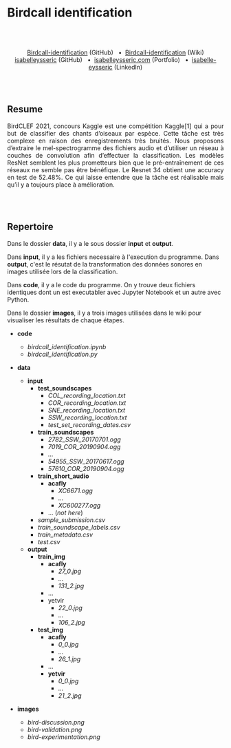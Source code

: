 # Birdcall identification
<br/>
<br/>


<p align='center'>
  <a href="https://github.com/isabelleysseric/Birdcall-identification">Birdcall-identification</a> (GitHub)
  &nbsp; • &nbsp;<a href="https://github.com/isabelleysseric/Birdcall-identification/wiki">Birdcall-identification</a> (Wiki)<br/>
  <a href="https://github.com/isabelleysseric">isabelleysseric</a> (GitHub)
  &nbsp; • &nbsp;<a href="https://isabelleysseric.com/">isabelleysseric.com</a> (Portfolio)
  &nbsp; • &nbsp;<a href="https://www.linkedin.com/in/isabelle-eysseric/">isabelle-eysseric</a> (LinkedIn) <br/>
</p>
<br/>
<br/>


## Resume

<p align="justify">BirdCLEF 2021, concours Kaggle est une compétition Kaggle[1] qui a pour but de classifier des chants d’oiseaux par espèce. Cette tâche est très complexe en raison des enregistrements très bruités. Nous proposons d’extraire le mel-spectrogramme des fichiers audio et d’utiliser un réseau à couches de convolution afin d’effectuer la classification. Les modèles ResNet semblent les plus prometteurs bien que le pré-entraînement de ces réseaux ne semble pas être bénéfique. Le Resnet 34 obtient une accuracy en test de 52.48%. Ce qui laisse entendre que la tâche est réalisable mais qu’il y a toujours place à amélioration.</p>
<br/>
<br/>


## Repertoire

Dans le dossier **data**, il y a le sous dossier **input** et **output**. 

Dans **input**, il y a les fichiers necessaire à l'execution du programme. Dans **output**, c'est le résutat de la transformation des données sonores en images utilisée lors de la classification.

Dans **code**, il y a le code du programme. On y trouve deux fichiers identiques dont un est executabler avec Jupyter Notebook et un autre avec Python. 

Dans le dossier **images**, il y a trois images utilisées dans le wiki pour visualiser les résultats de chaque étapes. 


- **code**
  - *birdcall_identification.ipynb*
  - *birdcall_identification.py*

- **data**
  - **input**
    - **test_soundscapes**
      - *COL_recording_location.txt*
      - *COR_recording_location.txt*
      - *SNE_recording_location.txt*
      - *SSW_recording_location.txt*
      - *test_set_recording_dates.csv*
    - **train_soundscapes**
      - *2782_SSW_20170701.ogg*
      - *7019_COR_20190904.ogg*
      - *...*
      - *54955_SSW_20170617.ogg*
      - *57610_COR_20190904.ogg*
    - **train_short_audio**
      - **acafly**
         - *XC6671.ogg*
         - *...*
         - *XC600277.ogg*
      - ... (*not here*)
    - *sample_submission.csv*
    - *train_soundscape_labels.csv*
    - *train_metadata.csv*
    - *test.csv*
  - **output**
    - **train_img**
      - **acafly**
        - *27_0.jpg*
        - *...*
        - *131_2.jpg*
      - ...
      - yetvir
        - *22_0.jpg*
        - *...*
        - *106_2.jpg*
    - **test_img**
      - **acafly**
        - *0_0.jpg*
        - *...*
        - *26_1.jpg*
      - ...
      - **yetvir**
        - *0_0.jpg*
        - *...*
        - *21_2.jpg*
  
- **images**
  - *bird-discussion.png*
  - *bird-validation.png*
  - *bird-experimentation.png*


